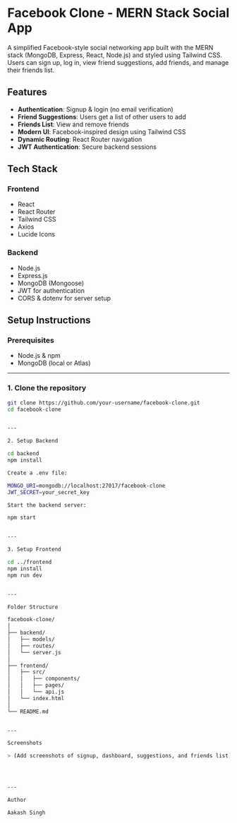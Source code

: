 # Facebook Clone - MERN Stack Social App

A simplified Facebook-style social networking app built with the MERN stack (MongoDB, Express, React, Node.js) and styled using Tailwind CSS. Users can sign up, log in, view friend suggestions, add friends, and manage their friends list.

## Features

- **Authentication**: Signup & login (no email verification)
- **Friend Suggestions**: Users get a list of other users to add
- **Friends List**: View and remove friends
- **Modern UI**: Facebook-inspired design using Tailwind CSS
- **Dynamic Routing**: React Router navigation
- **JWT Authentication**: Secure backend sessions

## Tech Stack

### Frontend
- React
- React Router
- Tailwind CSS
- Axios
- Lucide Icons

### Backend
- Node.js
- Express.js
- MongoDB (Mongoose)
- JWT for authentication
- CORS & dotenv for server setup

## Setup Instructions

### Prerequisites
- Node.js & npm
- MongoDB (local or Atlas)

---

### 1. Clone the repository

```bash
git clone https://github.com/your-username/facebook-clone.git
cd facebook-clone


---

2. Setup Backend

cd backend
npm install

Create a .env file:

MONGO_URI=mongodb://localhost:27017/facebook-clone
JWT_SECRET=your_secret_key

Start the backend server:

npm start


---

3. Setup Frontend

cd ../frontend
npm install
npm run dev


---

Folder Structure

facebook-clone/
│
├── backend/
│   ├── models/
│   ├── routes/
│   └── server.js
│
├── frontend/
│   ├── src/
│   │   ├── components/
│   │   ├── pages/
│   │   └── api.js
│   └── index.html
│
└── README.md


---

Screenshots

> (Add screenshots of signup, dashboard, suggestions, and friends list)




---

Author

Aakash Singh